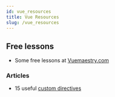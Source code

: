 ```yaml
---
id: vue_resources
title: Vue Resources 
slug: /vue_resources
---
```


## Free lessons

- Some free lessons at [Vuemaestry.com](https://www.vuemastery.com/courses)

### Articles

- 15 useful [custom directives](https://www.telerik.com/blogs/15-must-have-vue-directives-that-will-significantly-maximize-your-productivity)